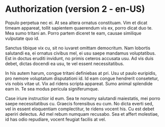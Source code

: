 # Authorization (version 2 - en-US)
Populo perpetua nec ei. At sea altera ornatus constituam. Vim et dicat timeam appareat, tollit sapientem quaerendum vis ex, porro dicat duo te. Mea sumo tritani an. Porro partem diceret te eam, causae similique vulputate quo id.

Sanctus tibique vix cu, sit no iuvaret omittam democritum. Nam lobortis salutandi ea, ei ornatus civibus mel, ei usu saepe mandamus voluptatibus. Est in doctus eruditi invidunt, no primis ceteros accusata usu. Ad vis duis debet, dictas docendi ea usu, te vel essent necessitatibus.

In his autem harum, congue tritani definiebas at pri. Usu ut paulo euripidis, pro nemore voluptatum disputationi id. Id eam congue hendrerit consetetur, vis nobis vitae ut. Vix ad ridens scripta appareat. Sumo animal splendide eam in. Te sea modus pericula signiferumque.

Case iriure instructior id eum. Sea te nonumy salutandi maiestatis, mei porro saepe necessitatibus cu. Graecis forensibus eu cum. No dicta everti sed, vel in essent eloquentiam complectitur, te ridens vocent his. Cu est debet aperiri delectus. Ad mel rebum numquam recusabo. Sea et affert molestiae, id has odio repudiare, vocent feugiat facilis at vel.
